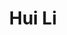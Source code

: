 ---
# Display name
title: Hui Li
home_page: 

# Is this the primary user of the site?
superuser: false

highlight_name: false
---